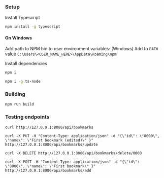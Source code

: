 
### Setup

Install Typescript
```bash
npm install -g typescript
```

#### On Windows
Add path to NPM bin to user environment variables:
(Windows) Add to ``PATH`` value ``C:\Users\<USER_NAME_HERE>\AppData\Roaming\npm``

Install dependencies
```bash
npm i
```

```bash
npm i -g ts-node
```

### Building
```bash
npm run build
```

### Testing endpoints

```
curl http://127.0.0.1:8080/api/bookmarks
```

```
curl -X PUT -H "Content-Type: application/json" -d "{\"id\": \"0000\", \"name\": \"First bookmark (edited)\" }" http://127.0.0.1:8080/api/bookmarks/update
```


```
curl -X DELETE http://127.0.0.1:8080/api/bookmarks/delete/0000
```

```
curl -X POST -H "Content-Type: application/json" -d "{\"id\": \"0000\", \"name\": \"First bookmark\" }" http://127.0.0.1:8080/api/bookmarks/add
```